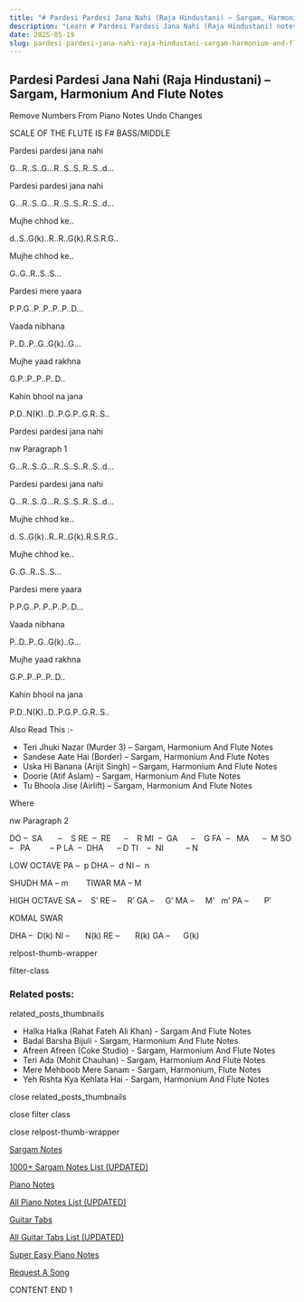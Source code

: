 ```yaml
---
title: "# Pardesi Pardesi Jana Nahi (Raja Hindustani) – Sargam, Harmonium And Flute Notes"
description: "Learn # Pardesi Pardesi Jana Nahi (Raja Hindustani) notes, sargam, harmonium notations and flute notes. Easy step-by-step tutorial for beginners."
date: 2025-05-19
slug: pardesi-pardesi-jana-nahi-raja-hindustani-sargam-harmonium-and-flute-notes
---
```


## Pardesi Pardesi Jana Nahi (Raja Hindustani) – Sargam, Harmonium And Flute Notes

Remove Numbers From Piano Notes
Undo Changes

SCALE OF THE FLUTE IS F# BASS/MIDDLE

Pardesi pardesi jana nahi

G…R..S..G…R..S..S..R..S..d…

Pardesi pardesi jana nahi

G…R..S..G…R..S..S..R..S..d…

Mujhe chhod ke..

d..S..G(k)..R..R..G(k).R.S.R.G..

Mujhe chhod ke..

G..G..R..S..S…

Pardesi mere yaara

P.P.G..P..P..P..P..D…

Vaada nibhana

P..D..P..G..G(k)..G…

Mujhe yaad rakhna

G.P..P..P..P..D..

Kahin bhool na jana

P.D..N(K)..D..P.G.P..G.R..S..

Pardesi pardesi jana nahi

nw Paragraph 1

G…R..S..G…R..S..S..R..S..d…

Pardesi pardesi jana nahi

G…R..S..G…R..S..S..R..S..d…

Mujhe chhod ke..

d..S..G(k)..R..R..G(k).R.S.R.G..

Mujhe chhod ke..

G..G..R..S..S…

Pardesi mere yaara

P.P.G..P..P..P..P..D…

Vaada nibhana

P..D..P..G..G(k)..G…

Mujhe yaad rakhna

G.P..P..P..P..D..

Kahin bhool na jana

P.D..N(K)..D..P.G.P..G.R..S..

Also Read This :-

* Teri Jhuki Nazar (Murder 3) – Sargam, Harmonium And Flute Notes
* Sandese Aate Hai (Border) – Sargam, Harmonium And Flute Notes
* Uska Hi Banana (Arijit Singh) – Sargam, Harmonium And Flute Notes
* Doorie (Atif Aslam) – Sargam, Harmonium And Flute Notes
* Tu Bhoola Jise (Airlift) – Sargam, Harmonium And Flute Notes

Where

nw Paragraph 2

DO –  SA       –    S
RE  –  RE      –    R
MI  –  GA      –    G
FA  –   MA      –  M
SO  –   PA         – P
LA  –  DHA      – D
TI    –  NI          – N

LOW OCTAVE
PA –  p
DHA –  d
NI –  n

SHUDH MA – m        TIWAR MA – M

HIGH OCTAVE
SA –    S’
RE –     R’
GA –     G’
MA –     M’   m’
PA –       P’

KOMAL SWAR

DHA –  D(k)
NI –       N(k)
RE –       R(k)
GA –      G(k)

relpost-thumb-wrapper

filter-class

### Related posts:

related_posts_thumbnails

* Halka Halka (Rahat Fateh Ali Khan) - Sargam And Flute Notes
* Badal Barsha Bijuli - Sargam, Harmonium And Flute Notes
* Afreen Afreen (Coke Studio) - Sargam, Harmonium And Flute Notes
* Teri Ada (Mohit Chauhan) - Sargam, Harmonium And Flute Notes
* Mere Mehboob Mere Sanam - Sargam, Harmonium, Flute Notes
* Yeh Rishta Kya Kehlata Hai - Sargam, Harmonium And Flute Notes

close related_posts_thumbnails

close filter class

close relpost-thumb-wrapper

[Sargam Notes](/sargam-notes.html)

[1000+ Sargam Notes List (UPDATED)](/all-songs-list-sargam-notes.html)

[Piano Notes](/piano-notes.html)

[All Piano Notes List (UPDATED)](/all-songs-list-piano-notes.html)

[Guitar Tabs](/guitar-tabs.html)

[All Guitar Tabs List (UPDATED)](/all-songs-list-guitar-tabs.html)

[Super Easy Piano Notes](https://studywall.in/)

[Request A Song](/request-a-song.html)

CONTENT END 1

